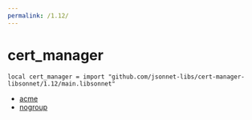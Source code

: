 ```yaml
---
permalink: /1.12/
---
```


# cert_manager

```jsonnet
local cert_manager = import "github.com/jsonnet-libs/cert-manager-libsonnet/1.12/main.libsonnet"
```



* [acme](acme/index.md)
* [nogroup](nogroup/index.md)